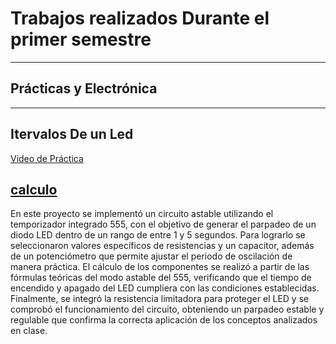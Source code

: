 # Trabajos realizados Durante el primer semestre 
---
## Prácticas y Electrónica 
---
## Itervalos De un Led
[Video de Práctica](https://iberopuebla-my.sharepoint.com/:v:/g/personal/203563_iberopuebla_mx/Ef6GZFmCvP9Mv8V9N9eSk0cBmP1kUgcruvOYE_J4aUcBFQ?e=UAMhdn)

[calculo](recursos/imgs/555.jpg)
---

En este proyecto se implementó un circuito astable utilizando el temporizador integrado 555, con el objetivo de generar el parpadeo de un diodo LED dentro de un rango de entre 1 y 5 segundos. Para lograrlo se seleccionaron valores específicos de resistencias y un capacitor, además de un potenciómetro que permite ajustar el periodo de oscilación de manera práctica. El cálculo de los componentes se realizó a partir de las fórmulas teóricas del modo astable del 555, verificando que el tiempo de encendido y apagado del LED cumpliera con las condiciones establecidas. Finalmente, se integró la resistencia limitadora para proteger el LED y se comprobó el funcionamiento del circuito, obteniendo un parpadeo estable y regulable que confirma la correcta aplicación de los conceptos analizados en clase.
